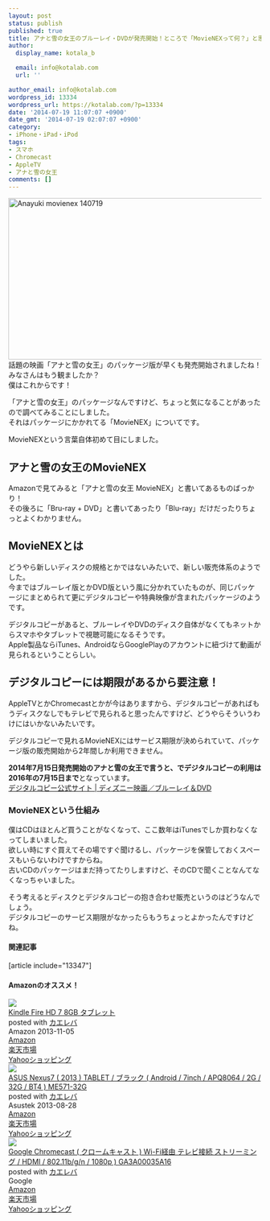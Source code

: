 ```yaml
---
layout: post
status: publish
published: true
title: アナと雪の女王のブルーレイ・DVDが発売開始！ところで「MovieNEXって何？」と思って調べてみたよ
author:
  display_name: kotala_b

  email: info@kotalab.com
  url: ''

author_email: info@kotalab.com
wordpress_id: 13334
wordpress_url: https://kotalab.com/?p=13334
date: '2014-07-19 11:07:07 +0900'
date_gmt: '2014-07-19 02:07:07 +0900'
category:
- iPhone・iPad・iPod
tags:
- スマホ
- Chromecast
- AppleTV
- アナと雪の女王
comments: []
---
```

<p><img src="https://kotalab.com/wp-content/uploads/anayuki-movienex_140719.png" alt="Anayuki movienex 140719" title="anayuki-movienex_140719.png" border="0" width="548" height="321" /><br />
話題の映画「アナと雪の女王」のパッケージ版が早くも発売開始されましたね！<br />
みなさんはもう観ましたか？<br />
僕はこれからです！</p>
<p>「アナと雪の女王」のパッケージなんですけど、ちょっと気になることがあったので調べてみることにしました。<br />
それはパッケージにかかれてる「MovieNEX」についてです。</p>
<p>MovieNEXという言葉自体初めて目にしました。<br />
<!--more--></p>
<h2>アナと雪の女王のMovieNEX</h2>
<p>Amazonで見てみると「アナと雪の女王 MovieNEX」と書いてあるものばっかり！<br />
その後ろに「Bru-ray + DVD」と書いてあったり「Blu-ray」だけだったりちょっとよくわかりません。</p>
<h2>MovieNEXとは</h2>
<p>どうやら新しいディスクの規格とかではないみたいで、新しい販売体系のようでした。<br />
今まではブルーレイ版とかDVD版という風に分かれていたものが、<span class="b">同じパッケージにまとめられて更にデジタルコピーや特典映像が含まれたパッケージ</span>のようです。</p>
<p>デジタルコピーがあると、ブルーレイやDVDのディスク自体がなくてもネットからスマホやタブレットで視聴可能になるそうです。<br />
Apple製品ならiTunes、AndroidならGooglePlayのアカウントに紐づけて動画が見られるということらしい。</p>
<h2>デジタルコピーには期限があるから要注意！</h2>
<p>AppleTVとかChromecastとかが今はありますから、デジタルコピーがあればもうディスクなしでもテレビで見られると思ったんですけど、どうやらそういうわけにはいかないみたいです。</p>
<p>デジタルコピーで見れるMovieNEXにはサービス期限が決められていて、パッケージ版の販売開始から2年間しか利用できません。</p>
<p><strong>2014年7月15日発売開始のアナと雪の女王で言うと、でデジタルコピーの利用は2016年の7月15日まで</strong>となっています。<br />
<a href="http://disney-studio.jp/digitalcopy/#period" target="_blank">デジタルコピー公式サイト | ディズニー映画／ブルーレイ＆DVD</a></p>
<h3>MovieNEXという仕組み</h3>
<p>僕はCDはほとんど買うことがなくなって、ここ数年はiTunesでしか買わなくなってしまいました。<br />
欲しい時にすぐ買えてその場ですぐ聞けるし、パッケージを保管しておくスペースもいらないわけですからね。<br />
古いCDのパッケージはまだ持ってたりしますけど、そのCDで聞くことなんてなくなっちゃいました。</p>
<p>そう考えるとディスクとデジタルコピーの抱き合わせ販売というのはどうなんでしょう。<br />
デジタルコピーのサービス期限がなかったらもうちょっとよかったんですけどね。</p>
<h4 class="rel">関連記事</h4>
<p>[article include="13347"]</p>
<h4 class="aam">Amazonのオススメ！</h4>
<div class="kaerebalink-box">
<div class="kaerebalink-image"><a href="https://www.amazon.co.jp/exec/obidos/ASIN/B00CTV2Y3Y/same-22/ref=nosim/" rel="nofollow" target="_blank"><img src="https://images-fe.ssl-images-amazon.com/images/I/41YGm%2Bl0iVL._SL160_.jpg" style="border: none;" /></a></div>
<div class="kaerebalink-info">
<div class="kaerebalink-name"><a href="https://www.amazon.co.jp/exec/obidos/ASIN/B00CTV2Y3Y/same-22/ref=nosim/" rel="nofollow" target="_blank">Kindle Fire HD 7 8GB タブレット</a>
<div class="kaerebalink-powered-date">posted with <a href="https://kaereba.com" rel="nofollow" target="_blank">カエレバ</a></div>
</div>
<div class="kaerebalink-detail"> Amazon 2013-11-05    </div>
<div class="kaerebalink-link1">
<div class="shoplinkamazon"><a href="https://www.amazon.co.jp/gp/search?keywords=Kindle%20Fire%20HD%207&__mk_ja_JP=%83J%83%5E%83J%83i&tag=same-22" rel="nofollow" target="_blank" title="アマゾン" >Amazon</a></div>
<div class="shoplinkrakuten"><a href="http://c.af.moshimo.com/af/c/click?a_id=374939&p_id=54&pc_id=54&pl_id=616&s_v=b5Rz2P0601xu&url=http%3A%2F%2Fsearch.rakuten.co.jp%2Fsearch%2Fmall%2FKindle%2520Fire%2520HD%25207%2F-%2Ff.1-p.1-s.1-sf.0-st.A-v.2%3Fx%3D0" rel="nofollow" target="_blank" title="楽天市場" >楽天市場</a></div>
<div class="shoplinkyahoo"><a href="https://ck.jp.ap.valuecommerce.com/servlet/referral?sid=2967684&pid=881104827&vc_url=http%3A%2F%2Fshopping.search.yahoo.co.jp%2Fsearch%3FuIv%3Don%26ei%3DUTF-8%26tab_ex%3Dcommerce%26slider%3D0%26va%3DKindle%2520Fire%2520HD%25207" rel="nofollow"  target="_blank" title="Yahooショッピング" >Yahooショッピング<img src="http://ad.jp.ap.valuecommerce.com/servlet/gifbanner?sid=2967684&pid=881104827" height="1" width="1" border="0"></a></div>
</div>
</div>
<div class="booklink-footer" style="clear: left"></div>
</div>
<div class="kaerebalink-box">
<div class="kaerebalink-image"><a href="https://www.amazon.co.jp/exec/obidos/ASIN/B00EP8MEMA/same-22/ref=nosim/" rel="nofollow" target="_blank"><img src="https://images-fe.ssl-images-amazon.com/images/I/41m2nMNSZTL._SL160_.jpg" style="border: none;" /></a></div>
<div class="kaerebalink-info">
<div class="kaerebalink-name"><a href="https://www.amazon.co.jp/exec/obidos/ASIN/B00EP8MEMA/same-22/ref=nosim/" rel="nofollow" target="_blank">ASUS Nexus7 ( 2013 ) TABLET / ブラック ( Android / 7inch / APQ8064 / 2G / 32G / BT4 ) ME571-32G</a>
<div class="kaerebalink-powered-date">posted with <a href="https://kaereba.com" rel="nofollow" target="_blank">カエレバ</a></div>
</div>
<div class="kaerebalink-detail"> Asustek 2013-08-28    </div>
<div class="kaerebalink-link1">
<div class="shoplinkamazon"><a href="https://www.amazon.co.jp/gp/search?keywords=ASUS%20Nexus7&__mk_ja_JP=%83J%83%5E%83J%83i&tag=same-22" rel="nofollow" target="_blank" title="アマゾン" >Amazon</a></div>
<div class="shoplinkrakuten"><a href="http://c.af.moshimo.com/af/c/click?a_id=374939&p_id=54&pc_id=54&pl_id=616&s_v=b5Rz2P0601xu&url=http%3A%2F%2Fsearch.rakuten.co.jp%2Fsearch%2Fmall%2FASUS%2520Nexus7%2F-%2Ff.1-p.1-s.1-sf.0-st.A-v.2%3Fx%3D0" rel="nofollow" target="_blank" title="楽天市場" >楽天市場</a></div>
<div class="shoplinkyahoo"><a href="https://ck.jp.ap.valuecommerce.com/servlet/referral?sid=2967684&pid=881104827&vc_url=http%3A%2F%2Fshopping.search.yahoo.co.jp%2Fsearch%3FuIv%3Don%26ei%3DUTF-8%26tab_ex%3Dcommerce%26slider%3D0%26va%3DASUS%2520Nexus7" rel="nofollow"  target="_blank" title="Yahooショッピング" >Yahooショッピング<img src="http://ad.jp.ap.valuecommerce.com/servlet/gifbanner?sid=2967684&pid=881104827" height="1" width="1" border="0"></a></div>
</div>
</div>
<div class="booklink-footer" style="clear: left"></div>
</div>
<div class="kaerebalink-box">
<div class="kaerebalink-image"><a href="https://www.amazon.co.jp/exec/obidos/ASIN/B00KGVN140/same-22/ref=nosim/" rel="nofollow" target="_blank"><img src="https://images-fe.ssl-images-amazon.com/images/I/31zEyvMfOLL._SL160_.jpg" style="border: none;" /></a></div>
<div class="kaerebalink-info">
<div class="kaerebalink-name"><a href="https://www.amazon.co.jp/exec/obidos/ASIN/B00KGVN140/same-22/ref=nosim/" rel="nofollow" target="_blank">Google Chromecast ( クロームキャスト )  Wi-Fi経由 テレビ接続 ストリーミング / HDMI / 802.11b/g/n / 1080p ) GA3A00035A16</a>
<div class="kaerebalink-powered-date">posted with <a href="https://kaereba.com" rel="nofollow" target="_blank">カエレバ</a></div>
</div>
<div class="kaerebalink-detail"> Google     </div>
<div class="kaerebalink-link1">
<div class="shoplinkamazon"><a href="https://www.amazon.co.jp/gp/search?keywords=Google%20Chromecast%20&__mk_ja_JP=%83J%83%5E%83J%83i&tag=same-22" rel="nofollow" target="_blank" title="アマゾン" >Amazon</a></div>
<div class="shoplinkrakuten"><a href="http://c.af.moshimo.com/af/c/click?a_id=374939&p_id=54&pc_id=54&pl_id=616&s_v=b5Rz2P0601xu&url=http%3A%2F%2Fsearch.rakuten.co.jp%2Fsearch%2Fmall%2FGoogle%2520Chromecast%2520%2F-%2Ff.1-p.1-s.1-sf.0-st.A-v.2%3Fx%3D0" rel="nofollow" target="_blank" title="楽天市場" >楽天市場</a></div>
<div class="shoplinkyahoo"><a href="https://ck.jp.ap.valuecommerce.com/servlet/referral?sid=2967684&pid=881104827&vc_url=http%3A%2F%2Fshopping.search.yahoo.co.jp%2Fsearch%3FuIv%3Don%26ei%3DUTF-8%26tab_ex%3Dcommerce%26slider%3D0%26va%3DGoogle%2520Chromecast%2520" rel="nofollow"  target="_blank" title="Yahooショッピング" >Yahooショッピング<img src="http://ad.jp.ap.valuecommerce.com/servlet/gifbanner?sid=2967684&pid=881104827" height="1" width="1" border="0"></a></div>
</div>
</div>
<div class="booklink-footer" style="clear: left"></div>
</div>

